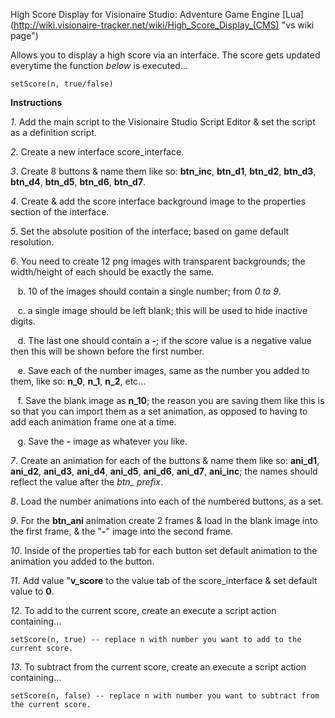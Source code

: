 High Score Display for Visionaire Studio: Adventure Game Engine [Lua] (http://wiki.visionaire-tracker.net/wiki/High_Score_Display_(CMS) "vs wiki page")

Allows you to display a high score via an interface. The score gets updated everytime the function *below* is executed...
```
setScore(n, true/false)
```

**Instructions**

*1*. Add the main script to the Visionaire Studio Script Editor & set the script as a definition script.

*2*. Create a new interface score_interface.

*3*. Create 8 buttons & name them like so: **btn_inc**, **btn_d1**, **btn_d2**, **btn_d3**, **btn_d4**, **btn_d5**, **btn_d6**, **btn_d7**.

*4*. Create & add the score interface background image to the properties section of the interface.

*5*. Set the absolute position of the interface; based on game default resolution.

*6*. You need to create 12 png images with transparent backgrounds; the width/height of each should be exactly the same.
    
&nbsp;&nbsp;&nbsp;b. 10 of the images should contain a single number; from *0 to 9*.
    
&nbsp;&nbsp;&nbsp;c. a single image should be left blank; this will be used to hide inactive digits.
    
&nbsp;&nbsp;&nbsp;d. The last one should contain a **-**; if the score value is a negative value then this will be shown before the first number.
    
&nbsp;&nbsp;&nbsp;e. Save each of the number images, same as the number you added to them, like so: **n_0**, **n_1**, **n_2**, etc...
    
&nbsp;&nbsp;&nbsp;f. Save the blank image as **n_10**; the reason you are saving them like this is so that you can import them as a set animation, as opposed to having to add each animation frame one at a time.
    
&nbsp;&nbsp;&nbsp;g. Save the **-** image as whatever you like.

*7*. Create an animation for each of the buttons & name them like so: **ani_d1**, **ani_d2**, **ani_d3**, **ani_d4**, **ani_d5**, **ani_d6**, **ani_d7**, **ani_inc**; the names should reflect the value after the *btn_ prefix*.

*8*. Load the number animations into each of the numbered buttons, as a set.

*9*. For the **btn_ani** animation create 2 frames & load in the blank image into the first frame, & the "**-**" image 
into the second frame.

*10*. Inside of the properties tab for each button set default animation to the animation you added to the button.

*11*. Add value "**v_score** to the value tab of the score_interface & set default value to **0**.

*12*. To add to the current score, create an execute a script action containing... 
```
setScore(n, true) -- replace n with number you want to add to the current score.
```
*13*. To subtract from the current score, create an execute a script action containing...
```
setScore(n, false) -- replace n with number you want to subtract from the current score.
``` 
